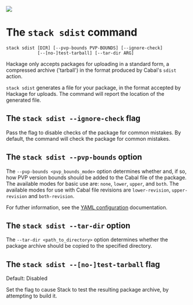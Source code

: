 <div class="hidden-warning"><a href="https://docs.haskellstack.org/"><img src="https://cdn.jsdelivr.net/gh/commercialhaskell/stack/doc/img/hidden-warning.svg"></a></div>

# The `stack sdist` command

~~~text
stack sdist [DIR] [--pvp-bounds PVP-BOUNDS] [--ignore-check]
            [--[no-]test-tarball] [--tar-dir ARG]
~~~

Hackage only accepts packages for uploading in a standard form, a compressed
archive ('tarball') in the format produced by Cabal's `sdist` action.

`stack sdist` generates a file for your package, in the format accepted by
Hackage for uploads. The command will report the location of the generated file.

## The `stack sdist --ignore-check` flag

Pass the flag to disable checks of the package for common mistakes. By default,
the command will check the package for common mistakes.

## The `stack sdist --pvp-bounds` option

The `--pvp-bounds <pvp_bounds_mode>` option determines whether and, if so, how
PVP version bounds should be added to the Cabal file of the package. The
available modes for basic use are: `none`, `lower`, `upper`, and `both`. The
available modes for use with Cabal file revisions are `lower-revision`,
`upper-revision` and `both-revision`.

For futher information, see the
[YAML configuration](yaml_configuration.md#pvp-bounds) documentation.

## The `stack sdist --tar-dir` option

The `--tar-dir <path_to_directory>` option determines whether the package
archive should be copied to the specified directory.

## The `stack sdist --[no-]test-tarball` flag

Default: Disabled

Set the flag to cause Stack to test the resulting package archive, by attempting
to build it.
